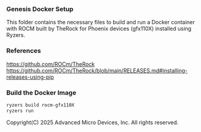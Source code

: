 ###  Genesis Docker Setup

This folder contains the necessary files to build and run a Docker container with ROCM built by TheRock for Phoenix devices (gfx110X) installed using Ryzers.

### References
https://github.com/ROCm/TheRock
https://github.com/ROCm/TheRock/blob/main/RELEASES.md#installing-releases-using-pip


### Build the Docker Image

```sh
ryzers build rocm-gfx110X
ryzers run
```

Copyright(C) 2025 Advanced Micro Devices, Inc. All rights reserved.
